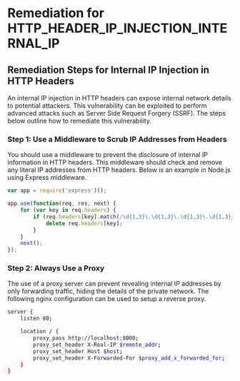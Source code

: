 # Remediation for HTTP_HEADER_IP_INJECTION_INTERNAL_IP

## Remediation Steps for Internal IP Injection in HTTP Headers
An internal IP injection in HTTP headers can expose internal network details to potential attackers. This vulnerability can be exploited to perform advanced attacks such as Server Side Request Forgery (SSRF). The steps below outline how to remediate this vulnerability.

### Step 1: Use a Middleware to Scrub IP Addresses from Headers
You should use a middleware to prevent the disclosure of internal IP information in HTTP headers. This middleware should check and remove any literal IP addresses from HTTP headers. Below is an example in Node.js using Express middleware. 

```javascript
var app = require('express')();

app.use(function(req, res, next) {
    for (var key in req.headers) {
        if (req.headers[key].match(/\d{1,3}\.\d{1,3}\.\d{1,3}\.\d{1,3}/g)) {
            delete req.headers[key];
        }
    }
    next();
});
```

### Step 2: Always Use a Proxy
The use of a proxy server can prevent revealing internal IP addresses by only forwarding traffic, hiding the details of the private network. The following nginx configuration can be used to setup a reverse proxy. 

```bash
server {
    listen 80;

    location / {
        proxy_pass http://localhost:8000;
        proxy_set_header X-Real-IP $remote_addr;
        proxy_set_header Host $host;
        proxy_set_header X-Forwarded-For $proxy_add_x_forwarded_for;
    }
}
```